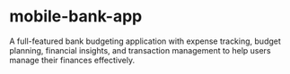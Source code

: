 # mobile-bank-app
 
A full-featured bank budgeting application with expense tracking, budget planning, financial insights, and transaction management to help users manage their finances effectively.
